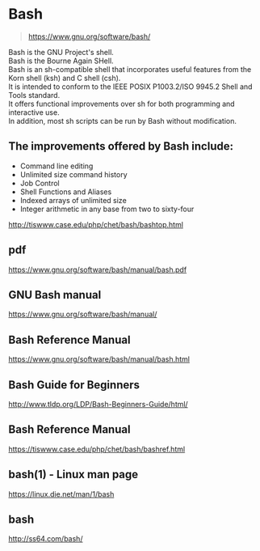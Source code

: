 # Bash  
> https://www.gnu.org/software/bash/  

Bash is the GNU Project's shell.  
Bash is the Bourne Again SHell.  
Bash is an sh-compatible shell that incorporates useful features from the Korn shell (ksh) and C shell (csh).  
It is intended to conform to the IEEE POSIX P1003.2/ISO 9945.2 Shell and Tools standard.  
It offers functional improvements over sh for both programming and interactive use.  
In addition, most sh scripts can be run by Bash without modification.

## The improvements offered by Bash include:

+ Command line editing
+ Unlimited size command history
+ Job Control
+ Shell Functions and Aliases
+ Indexed arrays of unlimited size
+ Integer arithmetic in any base from two to sixty-four


http://tiswww.case.edu/php/chet/bash/bashtop.html  

## pdf 
https://www.gnu.org/software/bash/manual/bash.pdf  

## GNU Bash manual  
https://www.gnu.org/software/bash/manual/  

## Bash Reference Manual  
https://www.gnu.org/software/bash/manual/bash.html  

## Bash Guide for Beginners  
http://www.tldp.org/LDP/Bash-Beginners-Guide/html/  

## Bash Reference Manual  
https://tiswww.case.edu/php/chet/bash/bashref.html

## bash(1) - Linux man page  
https://linux.die.net/man/1/bash

## bash 
http://ss64.com/bash/